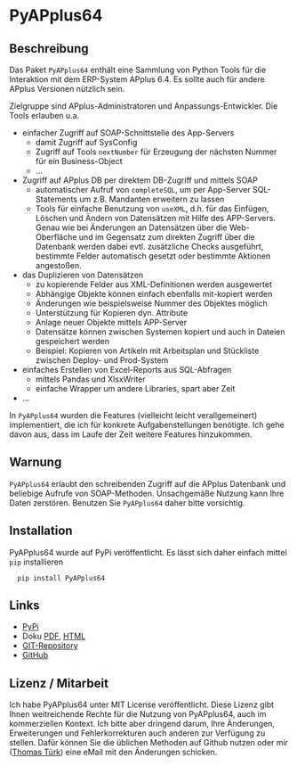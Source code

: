 # PyAPplus64

## Beschreibung 
Das Paket `PyAPplus64` enthält eine Sammlung von Python Tools für die Interaktion mit dem ERP-System APplus 6.4. 
Es sollte auch für andere APplus Versionen nützlich sein. 

Zielgruppe sind APplus-Administratoren und Anpassungs-Entwickler. Die Tools erlauben u.a.

- einfacher Zugriff auf SOAP-Schnittstelle des App-Servers
   + damit Zugriff auf SysConfig
   + Zugriff auf Tools `nextNumber` für Erzeugung der nächsten Nummer für ein Business-Object
   + ...   
- Zugriff auf APplus DB per direktem DB-Zugriff und mittels SOAP
   + automatischer Aufruf von `completeSQL`, um per App-Server SQL-Statements um z.B. Mandanten erweitern zu lassen
   + Tools für einfache Benutzung von `useXML`, d.h. für das Einfügen, Löschen und Ändern von Datensätzen
     mit Hilfe des APP-Servers. Genau wie bei Änderungen an Datensätzen über die Web-Oberfläche und im Gegensatz 
     zum direkten Zugriff über die Datenbank werden dabei evtl. zusätzliche 
     Checks ausgeführt, bestimmte Felder automatisch gesetzt oder bestimmte Aktionen angestoßen. 
- das Duplizieren von Datensätzen
   + zu kopierende Felder aus XML-Definitionen werden ausgewertet
   + Abhängige Objekte können einfach ebenfalls mit-kopiert werden
   + Änderungen wie beispielsweise Nummer des Objektes möglich
   + Unterstützung für Kopieren dyn. Attribute
   + Anlage neuer Objekte mittels APP-Server
   + Datensätze können zwischen Systemen kopiert und auch in Dateien gespeichert werden
   + Beispiel: Kopieren von Artikeln mit Arbeitsplan und Stückliste zwischen Deploy- und Prod-System
- einfaches Erstellen von Excel-Reports aus SQL-Abfragen
   + mittels Pandas und XlsxWriter
   + einfache Wrapper um andere Libraries, spart aber Zeit
- ...

In `PyAPplus64` wurden die Features (vielleicht leicht verallgemeinert)
implementiert, die ich für konkrete Aufgabenstellungen benötigte. Ich gehe davon
aus, dass im Laufe der Zeit weitere Features hinzukommen.

## Warnung

`PyAPplus64` erlaubt den schreibenden Zugriff auf die APplus Datenbank und beliebige 
Aufrufe von SOAP-Methoden. Unsachgemäße Nutzung kann Ihre Daten zerstören. Benutzen Sie 
`PyAPplus64` daher bitte vorsichtig. 

## Installation

PyAPplus64 wurde auf PyPi veröffentlicht. Es lässt sich daher einfach mittel `pip` installieren

````
  pip install PyAPplus64
````

## Links

- [PyPi](https://pypi.org/project/PyAPplus64/)
- Doku [PDF](https://www.thomas-tuerk.de/assets/PyAPplus64/pyapplus64.pdf), [HTML](https://www.thomas-tuerk.de/assets/PyAPplus64/html/index.html)
- [GIT-Repository](https://git.thomas-tuerk.de/thtuerk/PyAPplus64)
- [GitHub](https://github.com/thtuerk/PyAPplus64)

## Lizenz / Mitarbeit

Ich habe PyAPplus64 unter MIT License veröffentlicht. Diese Lizenz gibt Ihnen weitreichende Rechte für die Nutzung von PyAPplus64, auch im kommerziellen Kontext. Ich bitte aber dringend darum, Ihre Änderungen, Erweiterungen und Fehlerkorrekturen auch anderen zur Verfügung zu stellen. Dafür können Sie die üblichen Methoden auf Github nutzen oder mir ([Thomas Türk](mailto:kontakt@thomas-tuerk.de)) eine eMail mit den Änderungen schicken.


